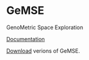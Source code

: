# GeMSE
GenoMetric Space Exploration

[Documentation](https://github.com/Genometric/GeMSE/wiki)

[Download](https://github.com/Genometric/GeMSE/tree/master/GeMSE/Build) verions of GeMSE.

